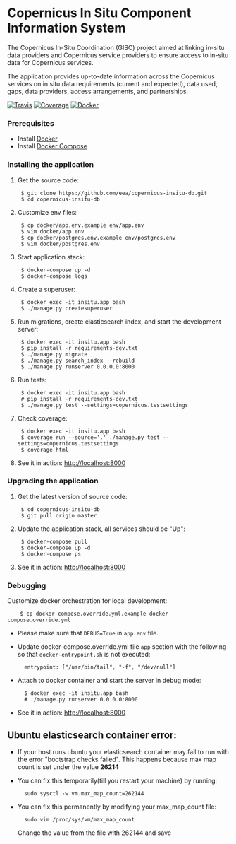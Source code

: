 Copernicus In Situ Component Information System
===============================================

The Copernicus In-Situ Coordination (GISC) project aimed at linking in-situ data providers and Copernicus service providers to ensure access to in-situ data for Copernicus services.

The application provides up-to-date information across the
Copernicus services on in situ data requirements (current and expected), data used, gaps, data providers, access arrangements, and partnerships.

[![Travis](https://travis-ci.org/eea/copernicus-insitu-db.svg?branch=master)](https://travis-ci.org/eea/copernicus-insitu-db)
[![Coverage](https://coveralls.io/repos/github/eea/copernicus-insitu-db/badge.svg?branch=master)](https://coveralls.io/github/eea/copernicus-insitu-db?branch=master)
[![Docker]( https://dockerbuildbadges.quelltext.eu/status.svg?organization=eeacms&repository=copernicus-insitu-db)](https://hub.docker.com/r/eeacms/copernicus-insitu-db/builds)


### Prerequisites

* Install [Docker](https://docs.docker.com/engine/installation/)
* Install [Docker Compose](https://docs.docker.com/compose/install/)


### Installing the application

1. Get the source code:

        $ git clone https://github.com/eea/copernicus-insitu-db.git
        $ cd copernicus-insitu-db

2. Customize env files:

        $ cp docker/app.env.example env/app.env
        $ vim docker/app.env
        $ cp docker/postgres.env.example env/postgres.env
        $ vim docker/postgres.env

3. Start application stack:

        $ docker-compose up -d
        $ docker-compose logs

4. Create a superuser:

        $ docker exec -it insitu.app bash
        $ ./manage.py createsuperuser

5. Run migrations, create elasticsearch index, and start the development server:

        $ docker exec -it insitu.app bash
        $ pip install -r requirements-dev.txt
        $ ./manage.py migrate
        $ ./manage.py search_index --rebuild
        $ ./manage.py runserver 0.0.0.0:8000

6. Run tests:

        $ docker exec -it insitu.app bash
        # pip install -r requirements-dev.txt
        $ ./manage.py test --settings=copernicus.testsettings

7. Check coverage:

        $ docker exec -it insitu.app bash
        $ coverage run --source='.' ./manage.py test --settings=copernicus.testsettings
        $ coverage html

8. See it in action: [http://localhost:8000](http://localhost:8000)

### Upgrading the application

1. Get the latest version of source code:

        $ cd copernicus-insitu-db
        $ git pull origin master

2. Update the application stack, all services should be "Up":

        $ docker-compose pull
        $ docker-compose up -d
        $ docker-compose ps

3. See it in action: [http://localhost:8000](http://localhost:8000)

### Debugging

Customize docker orchestration for local development:

        $ cp docker-compose.override.yml.example docker-compose.override.yml

* Please make sure that `DEBUG=True` in `app.env` file.

* Update docker-compose.override.yml file `app` section with the following so that `docker-entrypoint.sh`
is not executed:

        entrypoint: ["/usr/bin/tail", "-f", "/dev/null"]

* Attach to docker container and start the server in debug mode:

        $ docker exec -it insitu.app bash
        # ./manage.py runserver 0.0.0.0:8000

* See it in action: [http://localhost:8000](http://localhost:8000)


## Ubuntu elasticsearch container error:
* If your host runs ubuntu your elasticsearch container may fail to run with the error "bootstrap checks failed". This happens because max map count is set under the value __26214__
* You can fix this temporarily(till you restart your machine) by running:

        sudo sysctl -w vm.max_map_count=262144
* You can fix this permanently by modifying your max_map_count file:

        sudo vim /proc/sys/vm/max_map_count
  Change the value from the file with 262144 and save

